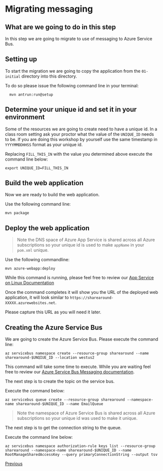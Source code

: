 # Migrating messaging

## What are we going to do in this step

In this step we are going to migrate to use of messaging to Azure Service Bus.

## Setting up

To start the migration we are going to copy the application from the `01-initial`
directory into this directory.

To do so please issue the following command line
in your terminal:

```shell
  mvn antrun:run@setup
```

## Determine your unique id and set it in your environment

Some of the resources we are going to create need to have a unique id. In a class
room setting ask your proctor what the value of the `UNIQUE_ID` needs to be. If
you are doing this workshop by yourself use the same timestamp in `YYYYMMDDHHSS` format as your unique id.

Replacing `FILL_THIS_IN` with the value you determined above execute the command
line below:

```shell
export UNIQUE_ID=FILL_THIS_IN
```

## Build the web application

Now we are ready to build the web application.

Use the following command line:

```shell
mvn package
```

## Deploy the web application

> Note the DNS space of Azure App Service is shared across all Azure subscriptions
> so your unique id is used to make `appName` in your `pom.xml` unique.

Use the following commandline:

```shell
mvn azure-webapp:deploy
```

While this command is running, please feel free to review our
[App Service on Linux Documentation](https://docs.microsoft.com/en-us/azure/app-service/containers/)

Once the command completes it will show you the URL of the deployed web
application, it will look similar to
`https://sharearound-XXXXX.azurewebsites.net`.

Please capture this URL as you will need it later.

## Creating the Azure Service Bus

We are going to create the Azure Service Bus. Please execute the command line:

```shell
az servicebus namespace create --resource-group sharearound --name sharearound-$UNQIUE_ID --location westus2
```

This command will take some time to execute. While you are waiting feel free to review our
[Azure Service Bus Messaging documentation](https://docs.microsoft.com/en-us/azure/service-bus-messaging/).

The next step is to create the topic on the service bus.

Execute the command below:

```shell
az servicebus queue create --resource-group sharearound --namespace-name sharearound-$UNIQUE_ID --name EmailQueue
```

> Note the namespace of Azure Service Bus is shared across all Azure subscriptions
> so your unique id was used to make it unique.

The next step is to get the connection string to the queue.

Execute the command line below:

```shell
az servicebus namespace authorization-rule keys list --resource-group sharearound --namespace-name sharearound-$UNIQUE_ID --name RootManageSharedAccessKey --query primaryConnectionString --output tsv
````

[Previous](../04-adding-app-insights/README.md)
